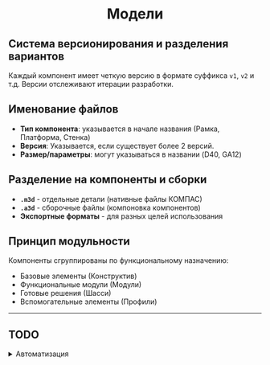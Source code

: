 <div align="center"><h1>Модели</h1></div>

## Система версионирования и разделения вариантов

Каждый компонент имеет четкую версию в формате суффикса `v1`, `v2` и т.д. Версии отслеживают итерации разработки.

## Именование файлов

- **Тип компонента**: указывается в начале названия (Рамка, Платформа, Стенка)
- **Версия**: Указывается, если существует более 2 версий.
- **Размер/параметры**: могут указываться в названии (D40, GA12)

## Разделение на компоненты и сборки

- **`.m3d`** - отдельные детали (нативные файлы КОМПАС)
- **`.a3d`** - сборочные файлы (компоновка компонентов)
- **Экспортные форматы** - для разных целей использования

## Принцип модульности

Компоненты сгруппированы по функциональному назначению:

- Базовые элементы (Конструктив)
- Функциональные модули (Модули)
- Готовые решения (Шасси)
- Вспомогательные элементы (Профили)

---

## TODO

<details>
<summary>
Автоматизация
</summary>

Для скрипта автоматизации разделы должны содержать файл `.section` который помечает папку как раздел + предоставляет информацию.

```json5
{
  // Уровень глубины поиска сборочных единиц
  "level": 1,
  "desc": "Описание секции"
}
```

</details>
